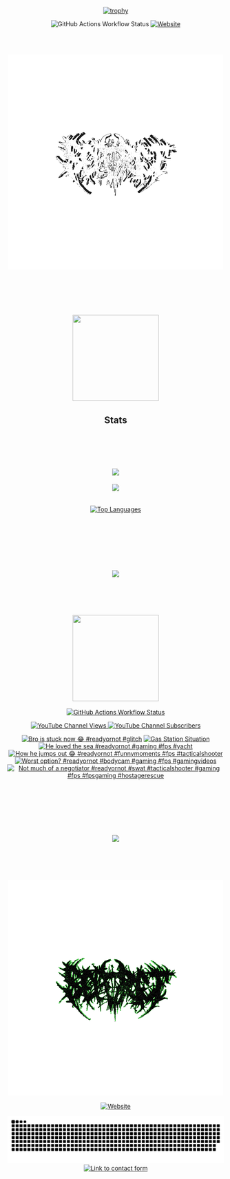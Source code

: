 [COMMENT]: <TITLE*****************************************>

<div align="center">
  <a href="https://seperet.com">
    
  [![trophy](https://github-profile-trophy.vercel.app/?username=denv3rr&column=-1&no-frame=true&no-bg=true&theme=darkhub&title=-Stars,-PullRequest,-Issues,-Reviews)](https://github.com/ryo-ma/github-profile-trophy)
    
  ![GitHub Actions Workflow Status](https://img.shields.io/github/actions/workflow/status/denv3rr/denv3rr/.github%2Fworkflows%2Fyoutube-cards.yml?logoColor=CD201F&label=connections&link=https%3A%2F%2Fyoutube.com%2F%40seperet)
  </a>
  <a href="https://seperet.com">
  ![Website](https://img.shields.io/website?url=https%3A%2F%2Fseperet.com&label=seperet.com)    
  </a>  
</div>

<br></br>

[COMMENT]: <LOGO*****************************************>
<div align="center">
  <a href="https://seperet.com">
    <img src=https://github.com/denv3rr/denv3rr/blob/main/Seperet_Slam_White.gif/>
  </a>
</div>
<br></br>
<br></br>
<br></br>

[COMMENT]: <STATS*****************************************>
<div align="center">

  <img src="https://github.com/Anmol-Baranwal/Cool-GIFs-For-GitHub/assets/74038190/0b335028-1d3d-4ee5-b5b3-a373d499be7e" width="200" height="200">

  ## Stats
</div>

<br></br>
<br></br>

<div align="center">  
<div align="center">
  <a>
    <img src="https://github-profile-summary-cards.vercel.app/api/cards/profile-details?username=denv3rr&theme=transparent"/>
    <br></br>
    <img src="https://github-readme-streak-stats.herokuapp.com?user=denv3rr&theme=transparent&hide_border=true&properties=background&border=white"/>
    <br></br>
  </a>
</div>
  
[![Top Languages](https://github-readme-stats.vercel.app/api/top-langs/?username=denv3rr&hide_border=true&theme=transparent&layout=donut&langs_count=12)](https://github.com/denv3rr/github-readme-stats)
<br></br>
<br></br>
<br></br>
<br></br>

<img src="https://user-images.githubusercontent.com/74038190/212284100-561aa473-3905-4a80-b561-0d28506553ee.gif">
<br></br>
<br></br>
<br></br>

[COMMENT]: <YOUTUBE*****************************************>
<div align="center">
<a href="https://youtube.com/@seperet">
  <img src="https://media4.giphy.com/media/v1.Y2lkPTc5MGI3NjExYzdqdmlpbzIzdDM1Zm8wNnR5MW8wODVwY29tMnBjd2ltb292eXRkMiZlcD12MV9pbnRlcm5hbF9naWZfYnlfaWQmY3Q9cw/dyLmcrc0wk4dUCxp0K/giphy.webp" width="200" height="200">

  <div align="center">
    
   [COMMENT]: <CHECK-WORKFLOWS*****************************************>
   
  ![GitHub Actions Workflow Status](https://img.shields.io/github/actions/workflow/status/denv3rr/denv3rr/.github%2Fworkflows%2Fyoutube-cards.yml?logoColor=CD201F&label=connections&link=https%3A%2F%2Fyoutube.com%2F%40seperet)
  
    
  </div>
  
  ![YouTube Channel Views](https://img.shields.io/youtube/channel/views/UCATB-IqmpAn-2XHu6lxTVwg)
  <a href="https://youtube.com/@seperet">
  ![YouTube Channel Subscribers](https://img.shields.io/youtube/channel/subscribers/UCATB-IqmpAn-2XHu6lxTVwg?link=https%3A%2F%2Fyoutube.com%2F%40seperet)
  </a>
</a>
  
<!-- BEGIN YOUTUBE-CARDS -->
[![Bro is stuck now 😂 #readyornot #glitch](https://ytcards.demolab.com/?id=eO0QIKyu18E&title=Bro+is+stuck+now+%F0%9F%98%82+%23readyornot+%23glitch&lang=en&timestamp=1753504707&background_color=%230d1117&title_color=%23ffffff&stats_color=%23dedede&max_title_lines=1&width=250&border_radius=5 "Bro is stuck now 😂 #readyornot #glitch")](https://www.youtube.com/shorts/eO0QIKyu18E)
[![Gas Station Situation](https://ytcards.demolab.com/?id=gsohEW6G6aY&title=Gas+Station+Situation&lang=en&timestamp=1753499033&background_color=%230d1117&title_color=%23ffffff&stats_color=%23dedede&max_title_lines=1&width=250&border_radius=5 "Gas Station Situation")](https://www.youtube.com/watch?v=gsohEW6G6aY)
[![He loved the sea #readyornot #gaming #fps #yacht](https://ytcards.demolab.com/?id=DT-DOgxSGb8&title=He+loved+the+sea+%23readyornot+%23gaming+%23fps+%23yacht&lang=en&timestamp=1753497224&background_color=%230d1117&title_color=%23ffffff&stats_color=%23dedede&max_title_lines=1&width=250&border_radius=5 "He loved the sea #readyornot #gaming #fps #yacht")](https://www.youtube.com/shorts/DT-DOgxSGb8)
[![How he jumps out 😂 #readyornot #funnymoments #fps #tacticalshooter](https://ytcards.demolab.com/?id=hqQ_dFW1Gu4&title=How+he+jumps+out+%F0%9F%98%82+%23readyornot+%23funnymoments+%23fps+%23tacticalshooter&lang=en&timestamp=1753487842&background_color=%230d1117&title_color=%23ffffff&stats_color=%23dedede&max_title_lines=1&width=250&border_radius=5 "How he jumps out 😂 #readyornot #funnymoments #fps #tacticalshooter")](https://www.youtube.com/shorts/hqQ_dFW1Gu4)
[![Worst option? #readyornot #bodycam #gaming #fps #gamingvideos](https://ytcards.demolab.com/?id=KzI-jUEX5To&title=Worst+option%3F+%23readyornot+%23bodycam+%23gaming+%23fps+%23gamingvideos&lang=en&timestamp=1753413241&background_color=%230d1117&title_color=%23ffffff&stats_color=%23dedede&max_title_lines=1&width=250&border_radius=5 "Worst option? #readyornot #bodycam #gaming #fps #gamingvideos")](https://www.youtube.com/shorts/KzI-jUEX5To)
[![Not much of a negotiator #readyornot #swat #tacticalshooter #gaming #fps #fpsgaming #hostagerescue](https://ytcards.demolab.com/?id=16j3nY5iyv4&title=Not+much+of+a+negotiator+%23readyornot+%23swat+%23tacticalshooter+%23gaming+%23fps+%23fpsgaming+%23hostagerescue&lang=en&timestamp=1753381477&background_color=%230d1117&title_color=%23ffffff&stats_color=%23dedede&max_title_lines=1&width=250&border_radius=5 "Not much of a negotiator #readyornot #swat #tacticalshooter #gaming #fps #fpsgaming #hostagerescue")](https://www.youtube.com/shorts/16j3nY5iyv4)
<!-- END YOUTUBE-CARDS -->
<br></br>
<br></br>
<br></br>

<img src="https://user-images.githubusercontent.com/74038190/212284100-561aa473-3905-4a80-b561-0d28506553ee.gif">
<br></br>
<br></br>
<br></br>

[COMMENT]: <LOGO*****************************************>
<div align="center">
  <a href="https://seperet.com">
    <img src=https://github.com/denv3rr/denv3rr/blob/main/Seperet_NightVision_Slam.gif/>
  </a>
</div>

<a href="https://seperet.com">
  
  ![Website](https://img.shields.io/website?url=https%3A%2F%2Fseperet.com&label=seperet.com)

<a/>
  
</div>

[COMMENT]: <SNAKE*****************************************>
  <div align="center">
    <picture>
      <source media="(prefers-color-scheme: dark)" srcset="https://raw.githubusercontent.com/platane/platane/output/github-contribution-grid-snake-dark.svg">
      <source media="(prefers-color-scheme: light)" srcset="https://raw.githubusercontent.com/platane/platane/output/github-contribution-grid-snake.svg">
      <img alt="GitHub contribution grid snake animation" src="https://raw.githubusercontent.com/platane/platane/output/github-contribution-grid-snake.svg">
    </picture>
  </div>
<div align="center">
<a href="https://seperet.com/contact"><img src="https://readme-typing-svg.demolab.com?font=Sixtyfour+Convergence&size=25&duration=3000&color=F7F7F7&center=true&width=520&height=60&lines=CLICK+HERE+TO+CONTACT" alt="Link to contact form" /></a>
</div>

[COMMENT]: <LOGOS*****************************************>
[logo1]: https://github.com/denv3rr/denv3rr/blob/main/Seperet_Slam_White.gif "Seperet.com"
[logo2]: https://github.com/denv3rr/denv3rr/blob/main/Seperet_NightVision_Slam.gif "Seperet.com"
